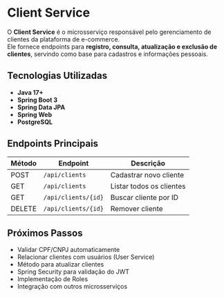 # Client Service

O **Client Service** é o microsserviço responsável pelo gerenciamento de clientes da plataforma de e-commerce.  
Ele fornece endpoints para **registro, consulta, atualização e exclusão de clientes**, servindo como base para cadastros e informações pessoais.

## Tecnologias Utilizadas
- **Java 17+**
- **Spring Boot 3**
- **Spring Data JPA**
- **Spring Web**
- **PostgreSQL**


## Endpoints Principais
| Método | Endpoint            | Descrição                |
| ------ | ------------------- | ------------------------ |
| POST   | `/api/clients`      | Cadastrar novo cliente   |
| GET    | `/api/clients`      | Listar todos os clientes |
| GET    | `/api/clients/{id}` | Buscar cliente por ID    |
| DELETE | `/api/clients/{id}` | Remover cliente          |

## Próximos Passos

- Validar CPF/CNPJ automaticamente
- Relacionar clientes com usuários (User Service)
- Método para atualizar clientes
- Spring Security para validação do JWT
- Implementação de Roles
- Integração com outros microsserviços
